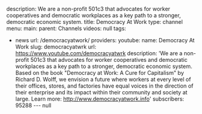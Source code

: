 description: We are a non-profit 501c3 that advocates for worker cooperatives and
  democratic workplaces as a key path to a stronger, democratic economic system.
title: Democracy At Work
type: channel
menu:
  main:
    parent: Channels
videos: null
tags:
- news
url: /democracyatwork/
providers:
  youtube:
    name: Democracy At Work
    slug: democracyatwrk
    url: https://www.youtube.com/democracyatwrk
    description: 'We are a non-profit 501c3 that advocates for worker cooperatives
      and democratic workplaces as a key path to a stronger, democratic economic system.
      Based on the book "Democracy at Work: A Cure for Capitalism" by Richard D. Wolff,
      we envision a future where workers at every level of their offices, stores,
      and factories have equal voices in the direction of their enterprise and its
      impact within their community and society at large. Learn more: http://www.democracyatwork.info'
    subscribers: 95288
--- null
